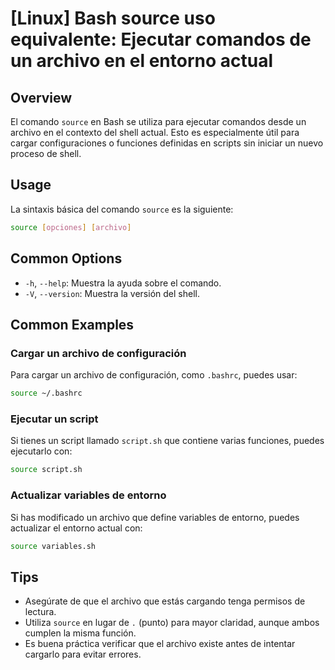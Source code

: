 # [Linux] Bash source uso equivalente: Ejecutar comandos de un archivo en el entorno actual

## Overview
El comando `source` en Bash se utiliza para ejecutar comandos desde un archivo en el contexto del shell actual. Esto es especialmente útil para cargar configuraciones o funciones definidas en scripts sin iniciar un nuevo proceso de shell.

## Usage
La sintaxis básica del comando `source` es la siguiente:

```bash
source [opciones] [archivo]
```

## Common Options
- `-h`, `--help`: Muestra la ayuda sobre el comando.
- `-V`, `--version`: Muestra la versión del shell.

## Common Examples

### Cargar un archivo de configuración
Para cargar un archivo de configuración, como `.bashrc`, puedes usar:

```bash
source ~/.bashrc
```

### Ejecutar un script
Si tienes un script llamado `script.sh` que contiene varias funciones, puedes ejecutarlo con:

```bash
source script.sh
```

### Actualizar variables de entorno
Si has modificado un archivo que define variables de entorno, puedes actualizar el entorno actual con:

```bash
source variables.sh
```

## Tips
- Asegúrate de que el archivo que estás cargando tenga permisos de lectura.
- Utiliza `source` en lugar de `.` (punto) para mayor claridad, aunque ambos cumplen la misma función.
- Es buena práctica verificar que el archivo existe antes de intentar cargarlo para evitar errores.